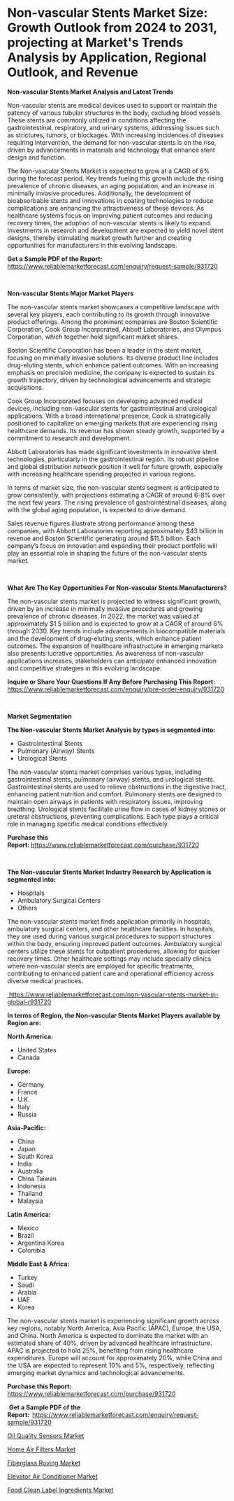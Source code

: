 <p><h1>Non-vascular Stents Market Size: Growth Outlook from 2024 to 2031, projecting at Market's Trends Analysis by Application, Regional Outlook, and Revenue</h1></p><p><strong>Non-vascular Stents Market Analysis and Latest Trends</strong></p>
<p><p>Non-vascular stents are medical devices used to support or maintain the patency of various tubular structures in the body, excluding blood vessels. These stents are commonly utilized in conditions affecting the gastrointestinal, respiratory, and urinary systems, addressing issues such as strictures, tumors, or blockages. With increasing incidences of diseases requiring intervention, the demand for non-vascular stents is on the rise, driven by advancements in materials and technology that enhance stent design and function.</p><p>The Non-vascular Stents Market is expected to grow at a CAGR of 6% during the forecast period. Key trends fueling this growth include the rising prevalence of chronic diseases, an aging population, and an increase in minimally invasive procedures. Additionally, the development of bioabsorbable stents and innovations in coating technologies to reduce complications are enhancing the attractiveness of these devices. As healthcare systems focus on improving patient outcomes and reducing recovery times, the adoption of non-vascular stents is likely to expand. Investments in research and development are expected to yield novel stent designs, thereby stimulating market growth further and creating opportunities for manufacturers in this evolving landscape.</p></p>
<p><strong>Get a Sample PDF of the Report:&nbsp;</strong> <a href="https://www.reliablemarketforecast.com/enquiry/request-sample/931720">https://www.reliablemarketforecast.com/enquiry/request-sample/931720</a></p>
<p>&nbsp;</p>
<p><strong>Non-vascular Stents Major Market Players</strong></p>
<p><p>The non-vascular stents market showcases a competitive landscape with several key players, each contributing to its growth through innovative product offerings. Among the prominent companies are Boston Scientific Corporation, Cook Group Incorporated, Abbott Laboratories, and Olympus Corporation, which together hold significant market shares.</p><p>Boston Scientific Corporation has been a leader in the stent market, focusing on minimally invasive solutions. Its diverse product line includes drug-eluting stents, which enhance patient outcomes. With an increasing emphasis on precision medicine, the company is expected to sustain its growth trajectory, driven by technological advancements and strategic acquisitions.</p><p>Cook Group Incorporated focuses on developing advanced medical devices, including non-vascular stents for gastrointestinal and urological applications. With a broad international presence, Cook is strategically positioned to capitalize on emerging markets that are experiencing rising healthcare demands. Its revenue has shown steady growth, supported by a commitment to research and development.</p><p>Abbott Laboratories has made significant investments in innovative stent technologies, particularly in the gastrointestinal region. Its robust pipeline and global distribution network position it well for future growth, especially with increasing healthcare spending projected in various regions.</p><p>In terms of market size, the non-vascular stents segment is anticipated to grow consistently, with projections estimating a CAGR of around 6-8% over the next few years. The rising prevalence of gastrointestinal diseases, along with the global aging population, is expected to drive demand.</p><p>Sales revenue figures illustrate strong performance among these companies, with Abbott Laboratories reporting approximately $43 billion in revenue and Boston Scientific generating around $11.5 billion. Each company’s focus on innovation and expanding their product portfolio will play an essential role in shaping the future of the non-vascular stents market.</p></p>
<p>&nbsp;</p>
<p><strong>What Are The Key Opportunities For Non-vascular Stents Manufacturers?</strong></p>
<p><p>The non-vascular stents market is projected to witness significant growth, driven by an increase in minimally invasive procedures and growing prevalence of chronic diseases. In 2022, the market was valued at approximately $1.5 billion and is expected to grow at a CAGR of around 6% through 2030. Key trends include advancements in biocompatible materials and the development of drug-eluting stents, which enhance patient outcomes. The expansion of healthcare infrastructure in emerging markets also presents lucrative opportunities. As awareness of non-vascular applications increases, stakeholders can anticipate enhanced innovation and competitive strategies in this evolving landscape.</p></p>
<p><strong>Inquire or Share Your Questions If Any Before Purchasing This Report:</strong> <a href="https://www.reliablemarketforecast.com/enquiry/pre-order-enquiry/931720">https://www.reliablemarketforecast.com/enquiry/pre-order-enquiry/931720</a></p>
<p>&nbsp;</p>
<p><strong>Market Segmentation</strong></p>
<p><strong>The Non-vascular Stents Market Analysis by types is segmented into:</strong></p>
<p><ul><li>Gastrointestinal Stents</li><li>Pulmonary (Airway) Stents</li><li>Urological Stents</li></ul></p>
<p><p>The non-vascular stents market comprises various types, including gastrointestinal stents, pulmonary (airway) stents, and urological stents. Gastrointestinal stents are used to relieve obstructions in the digestive tract, enhancing patient nutrition and comfort. Pulmonary stents are designed to maintain open airways in patients with respiratory issues, improving breathing. Urological stents facilitate urine flow in cases of kidney stones or ureteral obstructions, preventing complications. Each type plays a critical role in managing specific medical conditions effectively.</p></p>
<p><strong>Purchase this Report:&nbsp;</strong><a href="https://www.reliablemarketforecast.com/purchase/931720">https://www.reliablemarketforecast.com/purchase/931720</a></p>
<p>&nbsp;</p>
<p><strong>The Non-vascular Stents Market Industry Research by Application is segmented into:</strong></p>
<p><ul><li>Hospitals</li><li>Ambulatory Surgical Centers</li><li>Others</li></ul></p>
<p><p>The non-vascular stents market finds application primarily in hospitals, ambulatory surgical centers, and other healthcare facilities. In hospitals, they are used during various surgical procedures to support structures within the body, ensuring improved patient outcomes. Ambulatory surgical centers utilize these stents for outpatient procedures, allowing for quicker recovery times. Other healthcare settings may include specialty clinics where non-vascular stents are employed for specific treatments, contributing to enhanced patient care and operational efficiency across diverse medical practices.</p></p>
<p><a href="https://www.reliablemarketforecast.com/non-vascular-stents-market-in-global-r931720">&nbsp;https://www.reliablemarketforecast.com/non-vascular-stents-market-in-global-r931720</a></p>
<p><strong>In terms of Region, the Non-vascular Stents Market Players available by Region are:</strong></p>
<p>
    <p> <strong> North America: </strong>
        <ul>
            <li>United States</li>
            <li>Canada</li>
        </ul>
        </p> 
    <p> <strong> Europe: </strong>
        <ul>
            <li>Germany</li>
            <li>France</li>
            <li>U.K.</li>
            <li>Italy</li>
            <li>Russia</li>
        </ul>
        </p> 
    <p> <strong> Asia-Pacific: </strong>
        <ul>
            <li>China</li>
            <li>Japan</li>
            <li>South Korea</li>
            <li>India</li>
            <li>Australia</li>
            <li>China Taiwan</li>
            <li>Indonesia</li>
            <li>Thailand</li>
            <li>Malaysia</li>
        </ul>
        </p> 
    <p> <strong> Latin America: </strong>
        <ul>
            <li>Mexico</li>
            <li>Brazil</li>
            <li>Argentina Korea</li>
            <li>Colombia</li>
        </ul>
        </p> 
    <p> <strong> Middle East & Africa: </strong>
        <ul>
            <li>Turkey</li>
            <li>Saudi</li>
            <li>Arabia</li>
            <li>UAE</li>
            <li>Korea</li>
        </ul>
    </p>
    </p>
<p><p>The non-vascular stents market is experiencing significant growth across key regions, notably North America, Asia Pacific (APAC), Europe, the USA, and China. North America is expected to dominate the market with an estimated share of 40%, driven by advanced healthcare infrastructure. APAC is projected to hold 25%, benefiting from rising healthcare expenditures. Europe will account for approximately 20%, while China and the USA are expected to represent 10% and 5%, respectively, reflecting emerging market dynamics and technological advancements.</p></p>
<p><strong>Purchase this Report: </strong><a href="https://www.reliablemarketforecast.com/purchase/931720">https://www.reliablemarketforecast.com/purchase/931720</a></p>
<p>&nbsp;<strong>Get a Sample PDF of the Report:&nbsp;&nbsp;</strong><a href="https://www.reliablemarketforecast.com/enquiry/request-sample/931720">https://www.reliablemarketforecast.com/enquiry/request-sample/931720</a></p>
<p><strong></strong></p>
<p><p><a href="https://www.linkedin.com/pulse/oil-quality-sensors-market-overview-global-trends-future-prospects-85wee?trackingId=Mcq1nV8fSwmz%2FNXK2QFs8w%3D%3D">Oil Quality Sensors Market</a></p><p><a href="https://medium.com/@patricbguth07/this-report-on-home-air-filters-market-is-a-comprehensive-analysis-of-market-shares-strategies-8086bbfb05d0">Home Air Filters Market</a></p><p><a href="https://issuu.com/reportprime-2/docs/fiberglass-roving-market-size-2030._e6b4e5bb0efcab">Fiberglass Roving Market</a></p><p><a href="https://www.linkedin.com/pulse/emerging-trends-elevator-air-conditioner-market-global-gpfoe?trackingId=PfhMxDq0Sr6Wpo4Kj4jnLA%3D%3D">Elevator Air Conditioner Market</a></p><p><a href="https://github.com/ChiragRP21/Market-Research-Report-List-6/blob/main/food-clean-label-ingredients-market.md">Food Clean Label Ingredients Market</a></p></p>